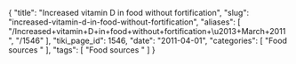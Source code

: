 {
    "title": "Increased vitamin D in food without fortification",
    "slug": "increased-vitamin-d-in-food-without-fortification",
    "aliases": [
        "/Increased+vitamin+D+in+food+without+fortification+\u2013+March+2011",
        "/1546"
    ],
    "tiki_page_id": 1546,
    "date": "2011-04-01",
    "categories": [
        "Food sources "
    ],
    "tags": [
        "Food sources "
    ]
}